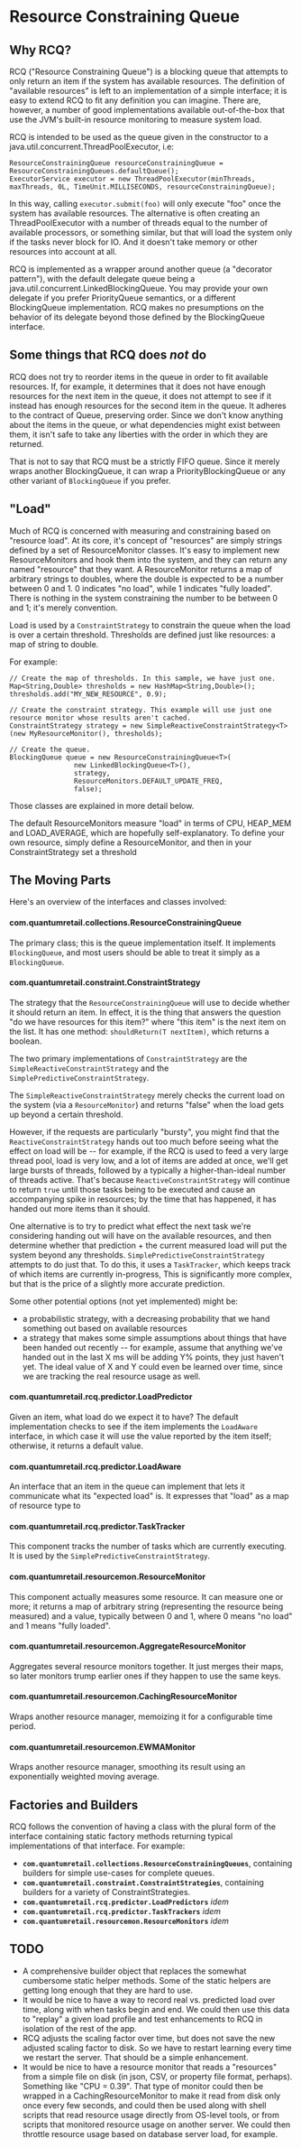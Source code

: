 # Resource Constraining Queue #

## Why RCQ? ##

RCQ ("Resource Constraining Queue") is a blocking queue that attempts to only return an item if the system has available
resources. The definition of "available resources" is left to an implementation of a simple interface; it is easy to
extend RCQ to fit any definition you can imagine. There are, however, a number of good implementations available
out-of-the-box that use the JVM's built-in resource monitoring to measure system load.

RCQ is intended to be used as the queue given in the constructor to a java.util.concurrent.ThreadPoolExecutor, i.e:

    ResourceConstrainingQueue resourceConstrainingQueue = ResourceConstrainingQueues.defaultQueue();
    ExecutorService executor = new ThreadPoolExecutor(minThreads, maxThreads, 0L, TimeUnit.MILLISECONDS, resourceConstrainingQueue);

In this way, calling `executor.submit(foo)`  will only execute "foo" once the system has available resources. The
alternative is often creating an ThreadPoolExecutor with a number of threads equal to the number of available processors,
or something similar, but that will load the system only if the tasks never block for IO. And it doesn't take memory
or other resources into account at all.

RCQ is implemented as a wrapper around another queue (a "decorator pattern"), with the default delegate queue being a
java.util.concurrent.LinkedBlockingQueue. You may provide your own delegate if you prefer PriorityQueue semantics, or
a different BlockingQueue implementation. RCQ makes no presumptions on the behavior of its delegate beyond those
defined by the BlockingQueue interface.

## Some things that RCQ does *not* do ##

RCQ does not try to reorder items in the queue in order to fit available resources. If, for example, it determines that
it does not have enough resources for the next item in the queue, it does not attempt to see if it instead has enough
 resources for the second item in the queue. It adheres to the contract of Queue, preserving order. Since we don't know
 anything about the items in the queue, or what dependencies might exist between them, it isn't safe to take any
 liberties with the order in which they are returned.

That is not to say that RCQ must be a strictly FIFO queue. Since it merely wraps another BlockingQueue, it can wrap a
PriorityBlockingQueue or any other variant of `BlockingQueue` if you prefer.


## "Load" ##

Much of RCQ is concerned with measuring and constraining based on "resource load". At its core, it's concept of "resources"
are simply strings defined by a set of ResourceMonitor classes. It's easy to implement new ResourceMonitors and hook
them into the system, and they can return any named "resource" that they want. A ResourceMonitor returns a map of
arbitrary strings to doubles, where the double is expected to be a number between 0 and 1. 0 indicates "no load", while
1 indicates "fully loaded". There is nothing in the system constraining the number to be between 0 and 1; it's merely
convention.

Load is used by a `ConstraintStrategy` to constrain the queue when the load is over a certain threshold. Thresholds are
defined just like resources: a map of string to double.

For example:

    // Create the map of thresholds. In this sample, we have just one.
    Map<String,Double> thresholds = new HashMap<String,Double>();
    thresholds.add("MY_NEW_RESOURCE", 0.9);

    // Create the constraint strategy. This example will use just one resource monitor whose results aren't cached.
    ConstraintStrategy strategy = new SimpleReactiveConstraintStrategy<T>(new MyResourceMonitor(), thresholds);

    // Create the queue.
    BlockingQueue queue = new ResourceConstrainingQueue<T>(
                    new LinkedBlockingQueue<T>(),
                    strategy,
                    ResourceMonitors.DEFAULT_UPDATE_FREQ,
                    false);

Those classes are explained in more detail below.

The default ResourceMonitors measure "load" in terms of CPU, HEAP_MEM and LOAD_AVERAGE, which are hopefully
self-explanatory. To define your own resource, simply define a ResourceMonitor, and then in your ConstraintStrategy
set a threshold


## The Moving Parts ##

Here's an overview of the interfaces and classes involved:

#### com.quantumretail.collections.ResourceConstrainingQueue ####

The primary class; this is the queue implementation itself. It implements `BlockingQueue`, and most users should be able
to treat it simply as a `BlockingQueue`.

#### com.quantumretail.constraint.ConstraintStrategy ####

The strategy that the `ResourceConstrainingQueue` will use to decide whether it should return an item. In effect, it is
the thing that answers the question "do we have resources for this item?" where "this item" is the next item on the
list. It has one method: `shouldReturn(T nextItem)`, which returns a boolean.

The two primary implementations of `ConstraintStrategy` are the `SimpleReactiveConstraintStrategy` and the
`SimplePredictiveConstraintStrategy`.

The `SimpleReactiveConstraintStrategy` merely checks the current load on the system (via a `ResourceMonitor`) and returns
"false" when the load gets up beyond a certain threshold.

However, if the requests are particularly "bursty", you might find that the `ReactiveConstraintStrategy` hands out too
much before seeing what the effect on load will be -- for example, if the RCQ is used to feed a very large thread pool,
load is very low, and a lot of items are added at once, we'll get large bursts of threads, followed by a typically a
higher-than-ideal number of threads active.  That's because `ReactiveConstraintStrategy` will continue to return `true` until
those tasks being to be executed and cause an accompanying spike in resources; by the time that has happened, it has
handed out more items than it should.

One alternative is to try to predict what effect the next task we're considering handing out will have on the available
resources, and then determine whether that prediction + the current measured load will put the system beyond any
thresholds. `SimplePredictiveConstraintStrategy` attempts to do just that. To do this, it uses a `TaskTracker`, which
keeps track of which items are currently in-progress,
This is significantly more complex, but that is the price of a slightly more accurate prediction.

Some other potential options (not yet implemented) might be:

* a probabilistic strategy, with a decreasing probability that we hand something out based on available resources
* a strategy that makes some simple assumptions about things that have been handed out recently -- for example,
  assume that anything we've handed out in the last X ms will be adding Y% points, they just haven't yet.
  The ideal value of X and Y could even be learned over time, since we are tracking the real resource usage as well.


#### com.quantumretail.rcq.predictor.LoadPredictor ####

Given an item, what load do we expect it to have?  The default implementation checks to see if the item implements
the `LoadAware` interface, in which case it will use the value reported by the item itself; otherwise, it returns a
default value.

#### com.quantumretail.rcq.predictor.LoadAware ####

An interface that an item in the queue can implement that lets it communicate what its "expected load" is. It expresses
 that "load" as a map of resource type to

#### com.quantumretail.rcq.predictor.TaskTracker ####

This component tracks the number of tasks which are currently executing. It is used by the `SimplePredictiveConstraintStrategy`.

#### com.quantumretail.resourcemon.ResourceMonitor ####

This component actually measures some resource. It can measure one or more; it returns a map of arbitrary string
(representing the resource being measured) and a value, typically between 0 and 1, where 0 means "no load" and 1 means
"fully loaded".

#### com.quantumretail.resourcemon.AggregateResourceMonitor ####

Aggregates several resource monitors together. It just merges their maps, so later monitors trump earlier ones if they
happen to use the same keys.

#### com.quantumretail.resourcemon.CachingResourceMonitor ####

Wraps another resource manager, memoizing it for a configurable time period.

#### com.quantumretail.resourcemon.EWMAMonitor ####

Wraps another resource manager, smoothing its result using an exponentially weighted moving average.


## Factories and Builders ##

RCQ follows the convention of having a class with the plural form of the interface containing static factory methods
returning typical implementations of that interface. For example:

* **`com.quantumretail.collections.ResourceConstrainingQueues`**, containing builders for simple use-cases for complete queues.
* **`com.quantumretail.constraint.ConstraintStrategies`**, containing builders for a variety of ConstraintStrategies.
* **`com.quantumretail.rcq.predictor.LoadPredictors`** *idem*
* **`com.quantumretail.rcq.predictor.TaskTrackers`** *idem*
* **`com.quantumretail.resourcemon.ResourceMonitors`** *idem*


## TODO ##

* A comprehensive builder object that replaces the somewhat cumbersome static helper methods. Some of the static helpers
are getting long enough that they are hard to use.
* It would be nice to have a way to record real vs. predicted load over time, along with when tasks begin and end. We could then use this data to "replay" a given load profile and test enhancements to RCQ in isolation of the rest of the app. 
* RCQ adjusts the scaling factor over time, but does not save the new adjusted scaling factor to disk. So we have to restart learning every time we restart the server. That should be a simple enhancement.
* It would be nice to have a resource monitor that reads a "resources" from a simple file on disk (in json, CSV, or property file format, perhaps).  Something like "CPU = 0.39". That type of monitor could then be wrapped in a CachingResourceMonitor to make it read from disk only once every few seconds, and could then be used along with shell scripts that read resource usage directly from OS-level tools, or from scripts that monitored resource usage on another server. We could then throttle resource usage based on database server load, for example. 
